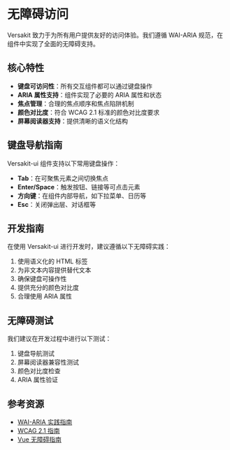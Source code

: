 # 无障碍访问

Versakit 致力于为所有用户提供友好的访问体验。我们遵循 WAI-ARIA 规范，在组件中实现了全面的无障碍支持。

## 核心特性

- **键盘可访问性**：所有交互组件都可以通过键盘操作
- **ARIA 属性支持**：组件实现了必要的 ARIA 属性和状态
- **焦点管理**：合理的焦点顺序和焦点陷阱机制
- **颜色对比度**：符合 WCAG 2.1 标准的颜色对比度要求
- **屏幕阅读器支持**：提供清晰的语义化结构

## 键盘导航指南

Versakit-ui 组件支持以下常用键盘操作：

- **Tab**：在可聚焦元素之间切换焦点
- **Enter/Space**：触发按钮、链接等可点击元素
- **方向键**：在组件内部导航，如下拉菜单、日历等
- **Esc**：关闭弹出层、对话框等

## 开发指南

在使用 Versakit-ui 进行开发时，建议遵循以下无障碍实践：

1. 使用语义化的 HTML 标签
2. 为非文本内容提供替代文本
3. 确保键盘可操作性
4. 提供充分的颜色对比度
5. 合理使用 ARIA 属性

## 无障碍测试

我们建议在开发过程中进行以下测试：

1. 键盘导航测试
2. 屏幕阅读器兼容性测试
3. 颜色对比度检查
4. ARIA 属性验证

## 参考资源

- [WAI-ARIA 实践指南](https://www.w3.org/TR/wai-aria-practices/)
- [WCAG 2.1 指南](https://www.w3.org/TR/WCAG21/)
- [Vue 无障碍指南](https://v3.vuejs.org/guide/a11y-basics.html)
